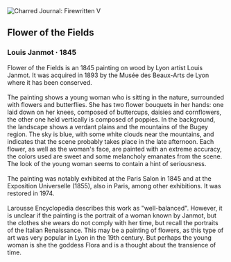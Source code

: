 <div class="artwork-of-the-day">
  <div class="container">
    <div class="img-wrapper">
      <img
        src="https://uploads8.wikiart.org/images/louis-janmot/flower-of-the-fields-1845.jpg"
        alt="Charred Journal: Firewritten V" />
    </div>
    <div class="artwork-detail">
      <div class="artwork-origin"> 
        <h2 class="artwork-name">Flower of the Fields</h2>
        <h3 class="artist">
          Louis Janmot
                    ·  1845
        </h3>
      </div>
      <p class="description">
        <span class="artwork-description-text ng-binding" ng-bind-html="viewModel.ArtworkOfTheDay.Description | unsafe">Flower of the Fields is an 1845 painting on wood by Lyon artist Louis Janmot. It was acquired in 1893 by the Musée des Beaux-Arts de Lyon where it has been conserved.
<br>
<br>The painting shows a young woman who is sitting in the nature, surrounded with flowers and butterflies. She has two flower bouquets in her hands: one laid down on her knees, composed of buttercups, daisies and cornflowers, the other one held vertically is composed of poppies. In the background, the landscape shows a verdant plains and the mountains of the Bugey region. The sky is blue, with some white clouds near the mountains, and indicates that the scene probably takes place in the late afternoon. Each flower, as well as the woman's face, are painted with an extreme accuracy, the colors used are sweet and some melancholy emanates from the scene. The look of the young woman seems to contain a hint of seriousness.
<br>
<br>The painting was notably exhibited at the Paris Salon in 1845 and at the Exposition Universelle (1855), also in Paris, among other exhibitions. It was restored in 1974.
<br>
<br>Larousse Encyclopedia describes this work as "well-balanced". However, it is unclear if the painting is the portrait of a woman known by Janmot, but the clothes she wears do not comply with her time, but recall the portraits of the Italian Renaissance. This may be a painting of flowers, as this type of art was very popular in Lyon in the 19th century. But perhaps the young woman is she the goddess Flora and is a thought about the transience of time.</span>
                        <div class="text-shadow-container" ng-show="showShadow" style=""></div>
      </p>
    </div>
  </div>

</div>
